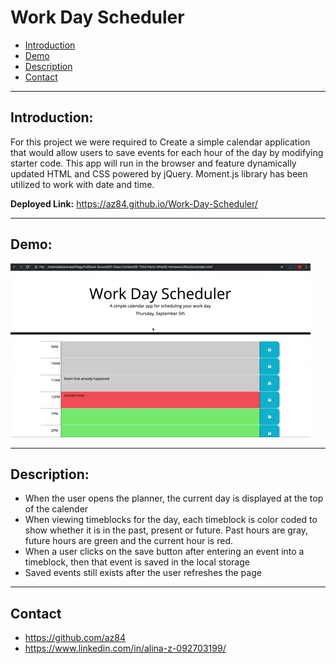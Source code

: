 # Work Day Scheduler

* [Introduction](#Introduction)
* [Demo](#Demo)
* [Description](#Description)
* [Contact](#Contact)

***
## Introduction:

For this project we were required to Create a simple calendar application that would allow users to save events for each hour of the day by modifying starter code. This app will run in the browser and feature dynamically updated HTML and CSS powered by jQuery. Moment.js library has been utilized to work with date and time.

**Deployed Link:** https://az84.github.io/Work-Day-Scheduler/

***
## Demo:

![demogif](05-third-party-apis-homework-demo.gif)

***
## Description:

- When the user opens the planner, the current day is displayed at the top of the calender
- When viewing timeblocks for the day, each timeblock is color coded to show whether it is in the past, present or future. Past hours are gray, future hours are green and the current hour is red.
- When a user clicks on the save button after entering an event into a timeblock, then that event is saved in the local storage
- Saved events still exists after the user refreshes the page

***
## Contact
- https://github.com/az84
- https://www.linkedin.com/in/alina-z-092703199/